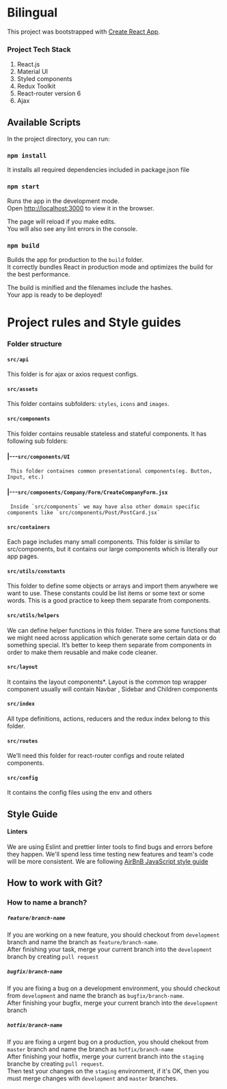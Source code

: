 # Bilingual

This project was bootstrapped with [Create React App](https://github.com/facebook/create-react-app).

### Project Tech Stack 
1. React.js
2. Material UI
3. Styled components
4. Redux Toolkit
5. React-router version 6
6. Ajax

## Available Scripts

In the project directory, you can run:
### `npm install`

It installs all required dependencies included in package.json file

### `npm start`

Runs the app in the development mode.\
Open [http://localhost:3000](http://localhost:3000) to view it in the browser.

The page will reload if you make edits.\
You will also see any lint errors in the console.

### `npm build`

Builds the app for production to the `build` folder.\
It correctly bundles React in production mode and optimizes the build for the best performance.

The build is minified and the filenames include the hashes.\
Your app is ready to be deployed!


# Project rules and Style guides

### Folder structure
#### `src/api` 
This folder is for ajax or axios request configs.

#### `src/assets`
This folder contains subfolders: `styles`, `icons` and `images`.

#### `src/components`
This folder contains reusable stateless and stateful components. It has following sub folders:
#### |---`src/components/UI`
     This folder containes common presentational components(eg. Button, Input, etc.) 
  
#### |---`src/components/Company/Form/CreateCompanyForm.jsx`
     Inside `src/components` we may have also other domain specific components like `src/components/Post/PostCard.jsx`

#### `src/containers`
Each page includes many small components. This folder is similar to src/components, but it contains our large components which is literally our app pages.

#### `src/utils/constants` 
This folder to define some objects or arrays and import them anywhere we want to use. These constants could be list items or some text or some words. This is a      good practice to keep them separate from components.

#### `src/utils/helpers`
We can define helper functions in this folder. There are some functions that we might need across application which generate some certain data or do something special. It’s better to keep them separate from components in order to make them reusable and make code cleaner.

#### `src/layout`
It contains the layout components*.
Layout is the common top wrapper component usually will contain Navbar , Sidebar and Children components

#### `src/index` 
All type definitions, actions, reducers and the redux index belong to this folder.

#### `src/routes`
We’ll need this folder for react-router configs and route related components.

#### `src/config`
It contains the config files using the env and others


## Style Guide

#### Linters
We are using Eslint and prettier linter tools to find bugs and errors before they happen.
We'll spend less time testing new features and team's code will be more consistent.
We are following [AirBnB JavaScript style guide](https://github.com/songhee24/VS-CODE__ReactJs-with-ESLint-Prettier-and-Airbnb)

## How to work with Git?

### How to name a branch?
##### `feature/branch-name`
If you are working on a new feature, you should checkout from `development` branch and name the branch as `feature/branch-name`.\
After finishing your task, merge your current branch into the `development` branch by creating `pull request`

##### `bugfix/branch-name`
If you are fixing a bug on a development environment, you should checkout from `development` and name the branch as `bugfix/branch-name`.\
After finishing your bugfix, merge your current branch into the `development` branch


##### `hotfix/branch-name`
If you are fixing a urgent bug on a production, you should chekout from `master` branch and name the branch as `hotfix/branch-name`\
After finishing your hotfix, merge your current branch into the `staging` branche by creating `pull request`.\
Then test your changes on the `staging` environment, if it's OK, then you must merge changes with `development` and `master` branches. 



